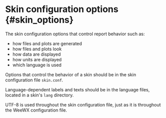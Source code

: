 # Skin configuration options {#skin_options}

The skin configuration options that control report behavior such as:

* how files and plots are generated
* how files and plots look
* how data are displayed
* how units are displayed
* which language is used

Options that control the behavior of a skin should be in the skin configuration
file `skin.conf`.

Language-dependent labels and texts should be in the language files, located
in a skin's `lang` directory.

UTF-8 is used throughout the skin configuration file, just as it is
throughout the WeeWX configuration file.
